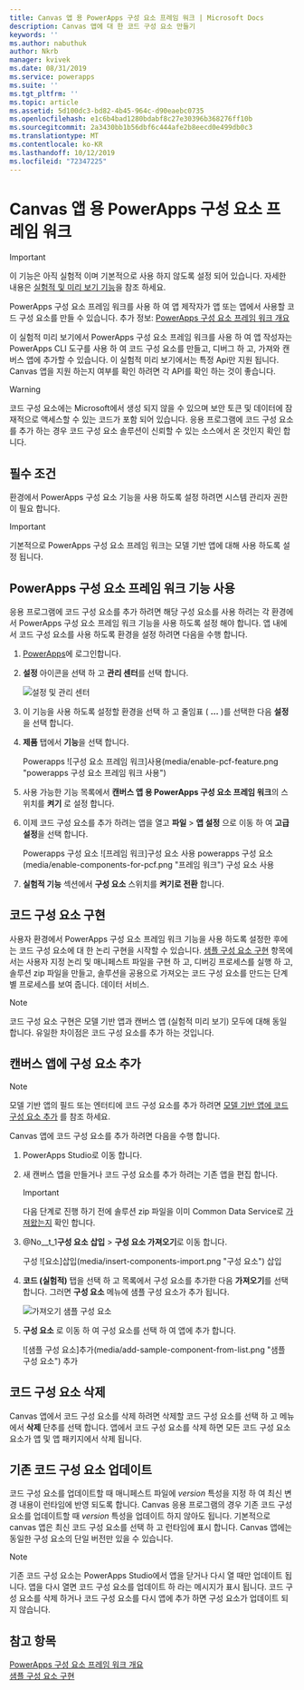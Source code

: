 ```yaml
---
title: Canvas 앱 용 PowerApps 구성 요소 프레임 워크 | Microsoft Docs
description: Canvas 앱에 대 한 코드 구성 요소 만들기
keywords: ''
ms.author: nabuthuk
author: Nkrb
manager: kvivek
ms.date: 08/31/2019
ms.service: powerapps
ms.suite: ''
ms.tgt_pltfrm: ''
ms.topic: article
ms.assetid: 5d100dc3-bd82-4b45-964c-d90eaebc0735
ms.openlocfilehash: e1c6b4bad1280bdabf8c27e30396b368276ff10b
ms.sourcegitcommit: 2a3430bb1b56dbf6c444afe2b8eecd0e499db0c3
ms.translationtype: MT
ms.contentlocale: ko-KR
ms.lasthandoff: 10/12/2019
ms.locfileid: "72347225"
---
```

# <a name="powerapps-component-framework-for-canvas-apps"></a>Canvas 앱 용 PowerApps 구성 요소 프레임 워크

> [!IMPORTANT]
> 이 기능은 아직 실험적 이며 기본적으로 사용 하지 않도록 설정 되어 있습니다. 자세한 내용은 [실험적 및 미리 보기 기능](../../maker/canvas-apps/working-with-experimental.md)을 참조 하세요.

PowerApps 구성 요소 프레임 워크를 사용 하 여 앱 제작자가 앱 또는 앱에서 사용할 코드 구성 요소를 만들 수 있습니다. 추가 정보: [PowerApps 구성 요소 프레임 워크 개요](overview.md) 

이 실험적 미리 보기에서 PowerApps 구성 요소 프레임 워크를 사용 하 여 앱 작성자는 PowerApps CLI 도구를 사용 하 여 코드 구성 요소를 만들고, 디버그 하 고, 가져와 캔버스 앱에 추가할 수 있습니다. 이 실험적 미리 보기에서는 특정 Api만 지원 됩니다. Canvas 앱을 지원 하는지 여부를 확인 하려면 각 API를 확인 하는 것이 좋습니다. 

> [!WARNING]
> 코드 구성 요소에는 Microsoft에서 생성 되지 않을 수 있으며 보안 토큰 및 데이터에 잠재적으로 액세스할 수 있는 코드가 포함 되어 있습니다. 응용 프로그램에 코드 구성 요소를 추가 하는 경우 코드 구성 요소 솔루션이 신뢰할 수 있는 소스에서 온 것인지 확인 합니다.

## <a name="prerequisites"></a>필수 조건

환경에서 PowerApps 구성 요소 기능을 사용 하도록 설정 하려면 시스템 관리자 권한이 필요 합니다.

> [!IMPORTANT]
> 기본적으로 PowerApps 구성 요소 프레임 워크는 모델 기반 앱에 대해 사용 하도록 설정 됩니다.

## <a name="enable-powerapps-component-framework-feature"></a>PowerApps 구성 요소 프레임 워크 기능 사용

응용 프로그램에 코드 구성 요소를 추가 하려면 해당 구성 요소를 사용 하려는 각 환경에서 PowerApps 구성 요소 프레임 워크 기능을 사용 하도록 설정 해야 합니다. 앱 내에서 코드 구성 요소를 사용 하도록 환경을 설정 하려면 다음을 수행 합니다.

1. [PowerApps](https://powerapps.microsoft.com/en-us/)에 로그인합니다.

2. **설정** 아이콘을 선택 하 고 **관리 센터**를 선택 합니다.
    
    ![설정 및 관리 센터](media/select-admin-center-from-settings.png "설정 및 관리 센터") 

3. 이 기능을 사용 하도록 설정할 환경을 선택 하 고 줄임표 ( **...** )를 선택한 다음 **설정**을 선택 합니다.

4. **제품** 탭에서 **기능**을 선택 합니다.

   Powerapps ![구성 요소 프레임 워크]사용(media/enable-pcf-feature.png "powerapps 구성 요소 프레임 워크 사용")

5. 사용 가능한 기능 목록에서 **캔버스 앱 용 PowerApps 구성 요소 프레임 워크**의 스위치를 **켜기** 로 설정 합니다.

6. 이제 코드 구성 요소를 추가 하려는 앱을 열고 **파일**  > **앱 설정** 으로 이동 하 여 **고급 설정**을 선택 합니다.

   Powerapps 구성 요소 ![프레임 워크]구성 요소 사용 powerapps 구성 요소(media/enable-components-for-pcf.png "프레임 워크") 구성 요소 사용
   
7. **실험적 기능** 섹션에서 **구성 요소** 스위치를 **켜기로 전환** 합니다.

## <a name="implementing-code-components"></a>코드 구성 요소 구현

사용자 환경에서 PowerApps 구성 요소 프레임 워크 기능을 사용 하도록 설정한 후에는 코드 구성 요소에 대 한 논리 구현을 시작할 수 있습니다. [샘플 구성 요소 구현](implementing-controls-using-typescript.md) 항목에서는 사용자 지정 논리 및 매니페스트 파일을 구현 하 고, 디버깅 프로세스를 실행 하 고, 솔루션 zip 파일을 만들고, 솔루션을 공용으로 가져오는 코드 구성 요소를 만드는 단계별 프로세스를 보여 줍니다. 데이터 서비스.

> [!NOTE]
> 코드 구성 요소 구현은 모델 기반 앱과 캔버스 앱 (실험적 미리 보기) 모두에 대해 동일 합니다. 유일한 차이점은 코드 구성 요소를 추가 하는 것입니다. 

## <a name="add-components-to-a-canvas-app"></a>캔버스 앱에 구성 요소 추가

> [!NOTE]
> 모델 기반 앱의 필드 또는 엔터티에 코드 구성 요소를 추가 하려면 [모델 기반 앱에 코드 구성 요소 추가](add-custom-controls-to-a-field-or-entity.md) 를 참조 하세요.

Canvas 앱에 코드 구성 요소를 추가 하려면 다음을 수행 합니다.

1. PowerApps Studio로 이동 합니다.
2. 새 캔버스 앱을 만들거나 코드 구성 요소를 추가 하려는 기존 앱을 편집 합니다.

   > [!IMPORTANT]
   > 다음 단계로 진행 하기 전에 솔루션 zip 파일을 이미 Common Data Service로 [가져왔는지](https://docs.microsoft.com/en-us/powerapps/maker/common-data-service/import-update-export-solutions) 확인 합니다.

3. @No__t_1**구성 요소** **삽입**  > **구성 요소 가져오기**로 이동 합니다. 
 
    구성 ![요소]삽입(media/insert-components-import.png "구성 요소") 삽입

4. **코드 (실험적)** 탭을 선택 하 고 목록에서 구성 요소를 추가한 다음 **가져오기**를 선택 합니다. 그러면 **구성 요소** 메뉴에 샘플 구성 요소가 추가 됩니다.

    ![가져오기 샘플 구성 요소](media/import-component-add-sample-component.png "가져오기 샘플 구성 요소")

5. **구성 요소** 로 이동 하 여 구성 요소를 선택 하 여 앱에 추가 합니다.

   ![샘플 구성 요소]추가(media/add-sample-component-from-list.png "샘플 구성 요소") 추가

## <a name="delete-a-code-component"></a>코드 구성 요소 삭제 

Canvas 앱에서 코드 구성 요소를 삭제 하려면 삭제할 코드 구성 요소를 선택 하 고 메뉴에서 **삭제** 단추를 선택 합니다. 앱에서 코드 구성 요소를 삭제 하면 모든 코드 구성 요소 요소가 앱 및 앱 패키지에서 삭제 됩니다. 

## <a name="update-existing-code-components"></a>기존 코드 구성 요소 업데이트

코드 구성 요소를 업데이트할 때 매니페스트 파일에 *version* 특성을 지정 하 여 최신 변경 내용이 런타임에 반영 되도록 합니다. Canvas 응용 프로그램의 경우 기존 코드 구성 요소를 업데이트할 때 *version* 특성을 업데이트 하지 않아도 됩니다. 기본적으로 canvas 앱은 최신 코드 구성 요소를 선택 하 고 런타임에 표시 합니다. Canvas 앱에는 동일한 구성 요소의 단일 버전만 있을 수 있습니다.

> [!NOTE]
> 기존 코드 구성 요소는 PowerApps Studio에서 앱을 닫거나 다시 열 때만 업데이트 됩니다. 앱을 다시 열면 코드 구성 요소를 업데이트 하 라는 메시지가 표시 됩니다. 코드 구성 요소를 삭제 하거나 코드 구성 요소를 다시 앱에 추가 하면 구성 요소가 업데이트 되지 않습니다.

## <a name="see-also"></a>참고 항목

[PowerApps 구성 요소 프레임 워크 개요](overview.md)<br/>
[샘플 구성 요소 구현](implementing-controls-using-typescript.md)

